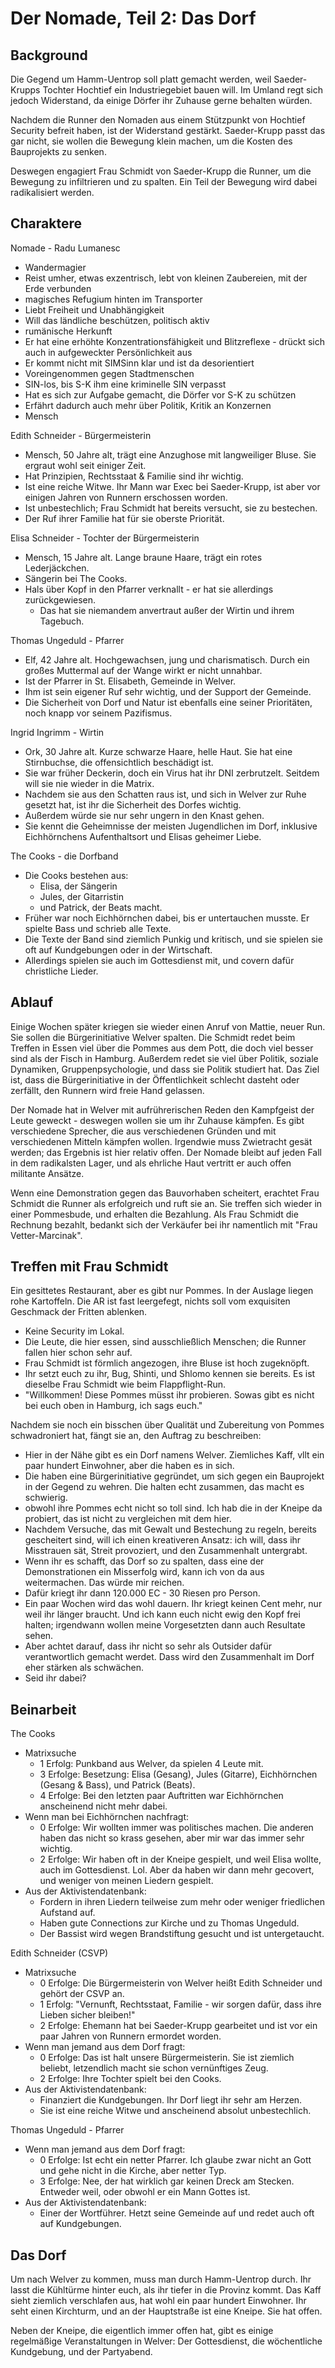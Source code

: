 # Der Nomade, Teil 2: Das Dorf

## Background

Die Gegend um Hamm-Uentrop soll platt gemacht werden, weil Saeder-Krupps
Tochter Hochtief ein Industriegebiet bauen will. Im Umland regt sich jedoch
Widerstand, da einige Dörfer ihr Zuhause gerne behalten würden.

Nachdem die Runner den Nomaden aus einem Stützpunkt von Hochtief Security
befreit haben, ist der Widerstand gestärkt. Saeder-Krupp passt das gar nicht,
sie wollen die Bewegung klein machen, um die Kosten des Bauprojekts zu senken.

Deswegen engagiert Frau Schmidt von Saeder-Krupp die Runner, um die Bewegung zu
infiltrieren und zu spalten. Ein Teil der Bewegung wird dabei radikalisiert
werden.

## Charaktere

Nomade - Radu Lumanesc
* Wandermagier
* Reist umher, etwas exzentrisch, lebt von kleinen Zaubereien, mit der Erde
  verbunden
* magisches Refugium hinten im Transporter
* Liebt Freiheit und Unabhängigkeit
* Will das ländliche beschützen, politisch aktiv
* rumänische Herkunft
* Er hat eine erhöhte Konzentrationsfähigkeit und Blitzreflexe - drückt sich
  auch in aufgeweckter Persönlichkeit aus
* Er kommt nicht mit SIMSinn klar und ist da desorientiert
* Voreingenommen gegen Stadtmenschen
* SIN-los, bis S-K ihm eine kriminelle SIN verpasst
* Hat es sich zur Aufgabe gemacht, die Dörfer vor S-K zu schützen
* Erfährt dadurch auch mehr über Politik, Kritik an Konzernen
* Mensch

Edith Schneider - Bürgermeisterin
* Mensch, 50 Jahre alt, trägt eine Anzughose mit langweiliger Bluse. Sie
  ergraut wohl seit einiger Zeit.
* Hat Prinzipien, Rechtsstaat & Familie sind ihr wichtig.
* Ist eine reiche Witwe. Ihr Mann war Exec bei Saeder-Krupp, ist aber vor
  einigen Jahren von Runnern erschossen worden.
* Ist unbestechlich; Frau Schmidt hat bereits versucht, sie zu bestechen.
* Der Ruf ihrer Familie hat für sie oberste Priorität.

Elisa Schneider - Tochter der Bürgermeisterin
* Mensch, 15 Jahre alt. Lange braune Haare, trägt ein rotes Lederjäckchen.
* Sängerin bei The Cooks.
* Hals über Kopf in den Pfarrer verknallt - er hat sie allerdings
  zurückgewiesen.
  * Das hat sie niemandem anvertraut außer der Wirtin und ihrem Tagebuch.

Thomas Ungeduld - Pfarrer
* Elf, 42 Jahre alt. Hochgewachsen, jung und charismatisch. Durch ein großes
  Muttermal auf der Wange wirkt er nicht unnahbar.
* Ist der Pfarrer in St. Elisabeth, Gemeinde in Welver.
* Ihm ist sein eigener Ruf sehr wichtig, und der Support der Gemeinde.
* Die Sicherheit von Dorf und Natur ist ebenfalls eine seiner Prioritäten, noch
  knapp vor seinem Pazifismus.

Ingrid Ingrimm - Wirtin
* Ork, 30 Jahre alt. Kurze schwarze Haare, helle Haut. Sie hat eine
  Stirnbuchse, die offensichtlich beschädigt ist.
* Sie war früher Deckerin, doch ein Virus hat ihr DNI zerbrutzelt. Seitdem will
  sie nie wieder in die Matrix.
* Nachdem sie aus den Schatten raus ist, und sich in Welver zur Ruhe gesetzt
  hat, ist ihr die Sicherheit des Dorfes wichtig.
* Außerdem würde sie nur sehr ungern in den Knast gehen.
* Sie kennt die Geheimnisse der meisten Jugendlichen im Dorf, inklusive
  Eichhörnchens Aufenthaltsort und Elisas geheimer Liebe.

The Cooks - die Dorfband
* Die Cooks bestehen aus:
  * Elisa, der Sängerin
  * Jules, der Gitarristin
  * und Patrick, der Beats macht.
* Früher war noch Eichhörnchen dabei, bis er untertauchen musste. Er spielte
  Bass und schrieb alle Texte.
* Die Texte der Band sind ziemlich Punkig und kritisch, und sie spielen sie oft
  auf Kundgebungen oder in der Wirtschaft.
* Allerdings spielen sie auch im Gottesdienst mit, und covern dafür christliche
  Lieder.

## Ablauf

Einige Wochen später kriegen sie wieder einen Anruf von Mattie, neuer Run. Sie
sollen die Bürgerinitiative Welver spalten. Die Schmidt redet beim Treffen in
Essen viel über die Pommes aus dem Pott, die doch viel besser sind als der
Fisch in Hamburg. Außerdem redet sie viel über Politik, soziale Dynamiken,
Gruppenpsychologie, und dass sie Politik studiert hat. Das Ziel ist, dass die
Bürgerinitiative in der Öffentlichkeit schlecht dasteht oder zerfällt, den
Runnern wird freie Hand gelassen.

Der Nomade hat in Welver mit aufrührerischen Reden den Kampfgeist der Leute
geweckt - deswegen wollen sie um ihr Zuhause kämpfen. Es gibt verschiedene
Sprecher, die aus verschiedenen Gründen und mit verschiedenen Mitteln kämpfen
wollen. Irgendwie muss Zwietracht gesät werden; das Ergebnis ist hier relativ
offen. Der Nomade bleibt auf jeden Fall in dem radikalsten Lager, und als
ehrliche Haut vertritt er auch offen militante Ansätze.

Wenn eine Demonstration gegen das Bauvorhaben scheitert, erachtet Frau Schmidt
die Runner als erfolgreich und ruft sie an. Sie treffen sich wieder in einer
Pommesbude, und erhalten die Bezahlung. Als Frau Schmidt die Rechnung bezahlt,
bedankt sich der Verkäufer bei ihr namentlich mit "Frau Vetter-Marcinak".

## Treffen mit Frau Schmidt

Ein gesittetes Restaurant, aber es gibt nur Pommes. In der Auslage liegen rohe
Kartoffeln. Die AR ist fast leergefegt, nichts soll vom exquisiten Geschmack
der Fritten ablenken.

* Keine Security im Lokal.
* Die Leute, die hier essen, sind ausschließlich Menschen; die Runner fallen
  hier schon sehr auf.
* Frau Schmidt ist förmlich angezogen, ihre Bluse ist hoch zugeknöpft.
* Ihr setzt euch zu ihr, Bug, Shinti, und Shlomo kennen sie bereits. Es ist
  dieselbe Frau Schmidt wie beim Flappflight-Run.
* "Willkommen! Diese Pommes müsst ihr probieren. Sowas gibt es nicht bei euch
  oben in Hamburg, ich sags euch."

Nachdem sie noch ein bisschen über Qualität und Zubereitung von Pommes
schwadroniert hat, fängt sie an, den Auftrag zu beschreiben:

* Hier in der Nähe gibt es ein Dorf namens Welver. Ziemliches Kaff, vllt ein
  paar hundert Einwohner, aber die haben es in sich.
* Die haben eine Bürgerinitiative gegründet, um sich gegen ein Bauprojekt in 
  der Gegend zu wehren. Die halten echt zusammen, das macht es schwierig.
* obwohl ihre Pommes echt nicht so toll sind. Ich hab die in der Kneipe da
  probiert, das ist nicht zu vergleichen mit dem hier.
* Nachdem Versuche, das mit Gewalt und Bestechung zu regeln, bereits
  gescheitert sind, will ich einen kreativeren Ansatz: ich will, dass ihr
  Misstrauen sät, Streit provoziert, und den Zusammenhalt untergrabt.
* Wenn ihr es schafft, das Dorf so zu spalten, dass eine der Demonstrationen
  ein Misserfolg wird, kann ich von da aus weitermachen. Das würde mir reichen.
* Dafür kriegt ihr dann 120.000 EC - 30 Riesen pro Person.
* Ein paar Wochen wird das wohl dauern. Ihr kriegt keinen Cent mehr, nur weil
  ihr länger braucht. Und ich kann euch nicht ewig den Kopf frei halten;
  irgendwann wollen meine Vorgesetzten dann auch Resultate sehen.
* Aber achtet darauf, dass ihr nicht so sehr als Outsider dafür verantwortlich
  gemacht werdet. Dass wird den Zusammenhalt im Dorf eher stärken als
  schwächen.
* Seid ihr dabei?

## Beinarbeit

The Cooks
* Matrixsuche
  * 1 Erfolg:  Punkband aus Welver, da spielen 4 Leute mit.
  * 3 Erfolge: Besetzung: Elisa (Gesang), Jules (Gitarre), Eichhörnchen (Gesang
    & Bass), und Patrick (Beats).
  * 4 Erfolge: Bei den letzten paar Auftritten war Eichhörnchen anscheinend
    nicht mehr dabei.
* Wenn man bei Eichhörnchen nachfragt: 
  * 0 Erfolge: Wir wollten immer was politisches machen. Die anderen haben das
    nicht so krass gesehen, aber mir war das immer sehr wichtig.
  * 2 Erfolge: Wir haben oft in der Kneipe gespielt, und weil Elisa wollte,
    auch im Gottesdienst. Lol. Aber da haben wir dann mehr gecovert, und
    weniger von meinen Liedern gespielt.
* Aus der Aktivistendatenbank:
  * Fordern in ihren Liedern teilweise zum mehr oder weniger friedlichen
    Aufstand auf.
  * Haben gute Connections zur Kirche und zu Thomas Ungeduld.
  * Der Bassist wird wegen Brandstiftung gesucht und ist untergetaucht.

Edith Schneider (CSVP)
* Matrixsuche
  * 0 Erfolge: Die Bürgermeisterin von Welver heißt Edith Schneider und gehört
    der CSVP an.
  * 1 Erfolg:  "Vernunft, Rechtsstaat, Familie - wir sorgen dafür, dass ihre
    Lieben sicher bleiben!"
  * 2 Erfolge: Ehemann hat bei Saeder-Krupp gearbeitet und ist vor ein paar
    Jahren von Runnern ermordet worden.
* Wenn man jemand aus dem Dorf fragt:
  * 0 Erfolge: Das ist halt unsere Bürgermeisterin. Sie ist ziemlich beliebt,
    letzendlich macht sie schon vernünftiges Zeug.
  * 2 Erfolge: Ihre Tochter spielt bei den Cooks.
* Aus der Aktivistendatenbank:
  * Finanziert die Kundgebungen. Ihr Dorf liegt ihr sehr am Herzen.
  * Sie ist eine reiche Witwe und anscheinend absolut unbestechlich.

Thomas Ungeduld - Pfarrer
* Wenn man jemand aus dem Dorf fragt:
  * 0 Erfolge: Ist echt ein netter Pfarrer. Ich glaube zwar nicht an Gott und
    gehe nicht in die Kirche, aber netter Typ.
  * 3 Erfolge: Nee, der hat wirklich gar keinen Dreck am Stecken. Entweder
    weil, oder obwohl er ein Mann Gottes ist.
* Aus der Aktivistendatenbank:
  * Einer der Wortführer. Hetzt seine Gemeinde auf und redet auch oft auf
    Kundgebungen.

## Das Dorf

Um nach Welver zu kommen, muss man durch Hamm-Uentrop durch. Ihr lasst die
Kühltürme hinter euch, als ihr tiefer in die Provinz kommt. Das Kaff sieht
ziemlich verschlafen aus, hat wohl ein paar hundert Einwohner. Ihr seht einen
Kirchturm, und an der Hauptstraße ist eine Kneipe. Sie hat offen.

Neben der Kneipe, die eigentlich immer offen hat, gibt es einige regelmäßige Veranstaltungen in Welver:
Der Gottesdienst, die wöchentliche Kundgebung, und der Partyabend.







